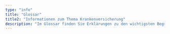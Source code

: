 ```yaml
---
type: "info"
title: "Glossar"
title2: "Informationen zum Thema Krankenversicherung"
description: "Im Glossar finden Sie Erklärungen zu den wichtigsten Begriffen zum Thema Krankenversicherung und dem Schweizer Gesundheitssystem."
---
```

